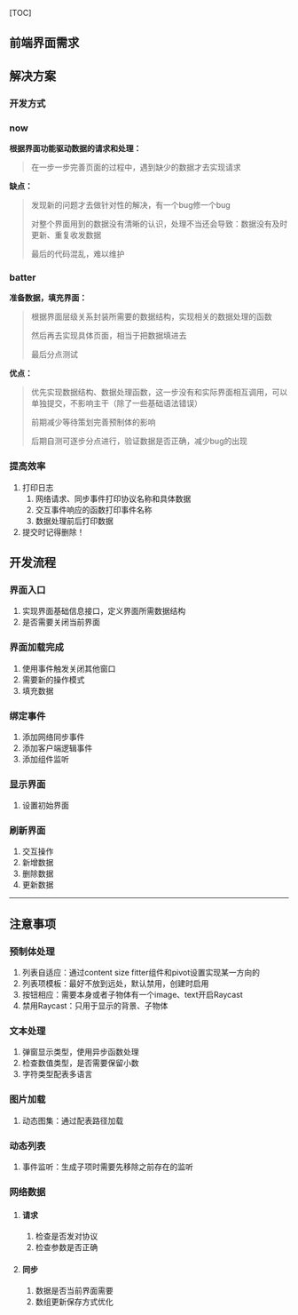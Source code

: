 [TOC]

## 前端界面需求

## 解决方案

### 开发方式

### now

**根据界面功能驱动数据的请求和处理：**

> 在一步一步完善页面的过程中，遇到缺少的数据才去实现请求

**缺点：**

> 发现新的问题才去做针对性的解决，有一个bug修一个bug
>
> 对整个界面用到的数据没有清晰的认识，处理不当还会导致：数据没有及时更新、重复收发数据
>
> 最后的代码混乱，难以维护

### batter

**准备数据，填充界面：**

> 根据界面层级关系封装所需要的数据结构，实现相关的数据处理的函数
>
> 然后再去实现具体页面，相当于把数据填进去
>
> 最后分点测试

**优点：**

> 优先实现数据结构、数据处理函数，这一步没有和实际界面相互调用，可以单独提交，不影响主干（除了一些基础语法错误）
>
> 前期减少等待策划完善预制体的影响
>
> 后期自测可逐步分点进行，验证数据是否正确，减少bug的出现

### 提高效率

1. 打印日志
   1. 网络请求、同步事件打印协议名称和具体数据
   2. 交互事件响应的函数打印事件名称
   3. 数据处理前后打印数据
2. 提交时记得删除！

## 开发流程

### 界面入口

1. 实现界面基础信息接口，定义界面所需数据结构
2. 是否需要关闭当前界面

### 界面加载完成

1. 使用事件触发关闭其他窗口
2. 需要新的操作模式
3. 填充数据

### 绑定事件

1. 添加网络同步事件
2. 添加客户端逻辑事件
3. 添加组件监听

### 显示界面

1. 设置初始界面

### 刷新界面

1. 交互操作
2. 新增数据
3. 删除数据
4. 更新数据

------

## 注意事项

### 预制体处理

1. 列表自适应：通过content size fitter组件和pivot设置实现某一方向的
2. 列表项模板：最好不放到远处，默认禁用，创建时启用
3. 按钮相应：需要本身或者子物体有一个image、text开启Raycast
4. 禁用Raycast：只用于显示的背景、子物体

### 文本处理

1. 弹窗显示类型，使用异步函数处理
2. 检查数值类型，是否需要保留小数
3. 字符类型配表多语言

### 图片加载

1. 动态图集：通过配表路径加载

### 动态列表

1. 事件监听：生成子项时需要先移除之前存在的监听

### 网络数据

1. #### 请求

   1. 检查是否发对协议
   2. 检查参数是否正确

2. #### 同步

   1. 数据是否当前界面需要
   2. 数组更新保存方式优化
